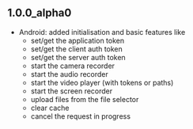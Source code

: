 ## 1.0.0_alpha0

* Android: added initialisation and basic features like
  * set/get the application token
  * set/get the client auth token
  * set/get the server auth token
  * start the camera recorder
  * start the audio recorder
  * start the video player (with tokens or paths)
  * start the screen recorder
  * upload files from the file selector
  * clear cache
  * cancel the request in progress